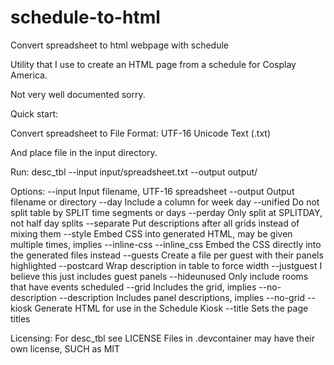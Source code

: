 # schedule-to-html
Convert spreadsheet to html webpage with schedule

Utility that I use to create an HTML page from a schedule for Cosplay America.

Not very well documented sorry.

Quick start:

Convert spreadsheet to File Format: UTF-16 Unicode Text (.txt)

And place file in the input directory.

Run:
desc_tbl --input input/spreadsheet.txt --output output/

Options:
  --input <file>  Input filename, UTF-16 spreadsheet
  --output <file> Output filename or directory
  --day           Include a column for week day
  --unified       Do not split table by SPLIT time segments or days
  --perday        Only split at SPLITDAY, not half day splits
  --separate      Put descriptions after all grids instead of mixing them
  --style <file>  Embed CSS into generated HTML, may be given multiple times,
                  implies --inline-css
  --inline_css    Embed the CSS directly into the generated files instead
  --guests        Create a file per guest with their panels highlighted
  --postcard      Wrap description in table to force width
  --justguest     I believe this just includes guest panels
  --hideunused    Only include rooms that have events scheduled
  --grid          Includes the grid, implies --no-description
  --description   Includes panel descriptions, implies --no-grid
  --kiosk         Generate HTML for use in the Schedule Kiosk
  --title <NAME>  Sets the page titles

Licensing:
For desc_tbl see LICENSE
Files in .devcontainer may have their own license, SUCH as MIT
